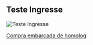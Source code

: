 ## Teste Ingresse
![Teste Ingresse](../assets/img/blog/img/path.png "Teste Ingresse")

[Compra embarcada de homolog](http://embedstore-homolog.ingresse.com/#/session/embedstore-homolog.ingresse.com/event/15557?host=apihml)

